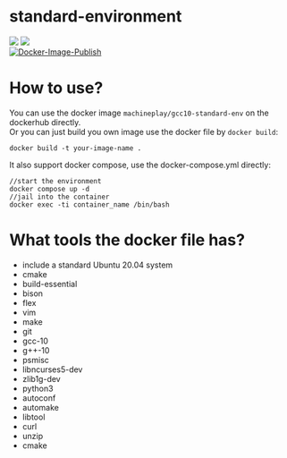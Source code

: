 standard-environment
===========
[![](https://img.shields.io/github/license/MUCAer/standard-environment)](https://github.com/MUCAer/standard-environment/blob/main/LICENSE)
[![](https://github.com/MUCAer/standard-environment/workflows/Docker-Image-CI/badge.svg)](https://github.com/MUCAer/standard-environment/actions)  
[![Docker-Image-Publish](https://github.com/MUCAer/standard-environment/actions/workflows/docker-publish.yml/badge.svg)](https://github.com/MUCAer/standard-environment/actions/workflows/docker-publish.yml)

# How to use?
You can use the docker image `machineplay/gcc10-standard-env` on the dockerhub directly.  
Or you can just build you own image use the docker file by `docker build`:  
```
docker build -t your-image-name .
```   
It also support docker compose, use the docker-compose.yml directly:  
```
//start the environment
docker compose up -d 
//jail into the container 
docker exec -ti container_name /bin/bash
```

# What tools the docker file has?
- include a standard Ubuntu 20.04 system
- cmake
- build-essential
- bison 
- flex 
- vim 
- make 
- git 
- gcc-10 
- g++-10
- psmisc 
- libncurses5-dev 
- zlib1g-dev 
- python3 
- autoconf 
- automake 
- libtool 
- curl  
- unzip 
- cmake
